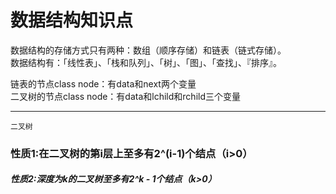 数据结构知识点
===

数据结构的存储方式只有两种：数组（顺序存储）和链表（链式存储）。  
数据结构有：「线性表」、「栈和队列」、「树」、「图」、「查找」、『排序』。  

链表的节点class node：有data和next两个变量  
二叉树的节点class node：有data和lchild和rchild三个变量  

---

    二叉树

### 性质1:在二叉树的第i层上至多有2^(i-1)个结点（i>0）  
##### 性质2:深度为k的二叉树至多有2^k - 1个结点（k>0）  
